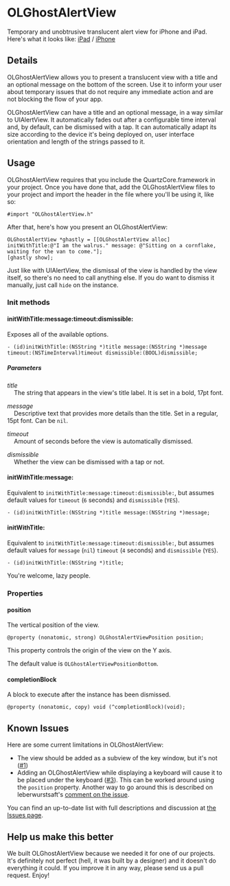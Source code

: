 # OLGhostAlertView

Temporary and unobtrusive translucent alert view for iPhone and iPad. Here's what it looks like: [iPad](http://cl.ly/Iuao) / [iPhone](http://cl.ly/IvD7)


## Details

OLGhostAlertView allows you to present a translucent view with a title and an optional message on the bottom of the screen. Use it to inform your user about temporary issues that do not require any immediate action and are not blocking the flow of your app.

OLGhostAlertView can have a title and an optional message, in a way similar to UIAlertView. It automatically fades out after a configurable time interval and, by default, can be dismissed with a tap. It can automatically adapt its size according to the device it's being deployed on, user interface orientation and length of the strings passed to it.


## Usage

OLGhostAlertView requires that you include the QuartzCore.framework in your project. Once you have done that, add the OLGhostAlertView files to your project and import the header in the file where you'll be using it, like so:

    #import "OLGhostAlertView.h"

After that, here's how you present an OLGhostAlertView:

    OLGhostAlertView *ghastly = [[OLGhostAlertView alloc] initWithTitle:@"I am the walrus." message: @"Sitting on a cornflake, waiting for the van to come."];
    [ghastly show];

Just like with UIAlertView, the dismissal of the view is handled by the view itself, so there's no need to call anything else. If you do want to dismiss it manually, just call `hide` on the instance.

### Init methods


#### initWithTitle:message:timeout:dismissible:

Exposes all of the available options. 

    - (id)initWithTitle:(NSString *)title message:(NSString *)message timeout:(NSTimeInterval)timeout dismissible:(BOOL)dismissible;

##### Parameters
_title_  
&nbsp;&nbsp;&nbsp;&nbsp;The string that appears in the view's title label. It is set in a bold, 17pt font.

_message_  
&nbsp;&nbsp;&nbsp;&nbsp;Descriptive text that provides more details than the title. Set in a regular, 15pt font. Can be `nil`.

_timeout_  
&nbsp;&nbsp;&nbsp;&nbsp;Amount of seconds before the view is automatically dismissed. 

_dismissible_  
&nbsp;&nbsp;&nbsp;&nbsp;Whether the view can be dismissed with a tap or not. 


#### initWithTitle:message:

Equivalent to `initWithTitle:message:timeout:dismissible:`, but assumes default values for `timeout` (`6` seconds) and `dismissible` (`YES`). 

    - (id)initWithTitle:(NSString *)title message:(NSString *)message;


#### initWithTitle:

Equivalent to `initWithTitle:message:timeout:dismissible:`, but assumes default values for `message` (`nil`) `timeout` (`4` seconds) and `dismissible` (`YES`). 

    - (id)initWithTitle:(NSString *)title;

You're welcome, lazy people.

### Properties

#### position
The vertical position of the view.

	@property (nonatomic, strong) OLGhostAlertViewPosition position;

This property controls the origin of the view on the Y axis.

The default value is `OLGhostAlertViewPositionBottom`.

#### completionBlock
A block to execute after the instance has been dismissed.

	@property (nonatomic, copy) void (^completionBlock)(void);


Known Issues
---------------

Here are some current limitations in OLGhostAlertView:

 - The view should be added as a subview of the key window, but it's not ([#1](https://github.com/ondalabs/OLGhostAlertView/issues/1))
 - Adding an OLGhostAlertView while displaying a keyboard will cause it to be placed under the keyboard ([#3](https://github.com/ondalabs/OLGhostAlertView/issues/3)). This can be worked around using the `position` property. 
Another way to go around this is described on leberwurstsaft's [comment on the issue](https://github.com/ondalabs/OLGhostAlertView/issues/3#issuecomment-9201846).
 
You can find an up-to-date list with full descriptions and discussion at [the Issues page](https://github.com/ondalabs/OLGhostAlertView/issues).


Help us make this better
---------------

We built OLGhostAlertView because we needed it for one of our projects. It's definitely not perfect (hell, it was built by a designer) and it doesn't do everything it could. If you improve it in any way, please send us a pull request. Enjoy!